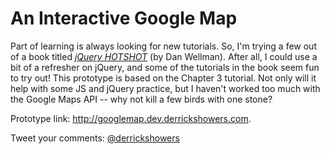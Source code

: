 # An Interactive Google Map

Part of learning is always looking for new tutorials. So, I'm trying a few out of a book titled [*jQuery HOTSHOT*](http://www.amazon.com/jQuery-Hotshot-Dan-Wellman-ebook/dp/B00BFQ61GU) (by Dan Wellman). After all, I could use a bit of a refresher on jQuery, and some of the tutorials in the book seem fun to try out! This prototype is based on the Chapter 3 tutorial. Not only will it help with some JS and jQuery practice, but I haven't worked too much with the Google Maps API -- why not kill a few birds with one stone?

Prototype link: http://googlemap.dev.derrickshowers.com.

Tweet your comments: [@derrickshowers](http://twitter.com/derrickshowers)
